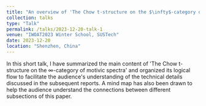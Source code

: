 ```yaml
---
title: "An overview of 'The Chow t-structure on the $\infty$-category of motivic spectra'."
collection: talks
type: "Talk"
permalink: /talks/2023-12-20-talk-1
venue: "IWOAT2023 Winter School, SUSTech"
date: 2023-12-20
location: "Shenzhen, China"
---
```


In this short talk, I have summarized the main content of 'The Chow t-structure on the $\infty$-category of motivic spectra' and organized its logical flow to facilitate the audience's understanding of the technical details discussed in the subsequent reports. A mind map has also been drawn to help the audience understand the connections between different subsections of this paper.
